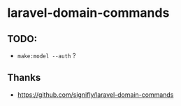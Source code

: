 # laravel-domain-commands


## TODO:
- `make:model --auth` ?

## Thanks
- https://github.com/signifly/laravel-domain-commands
